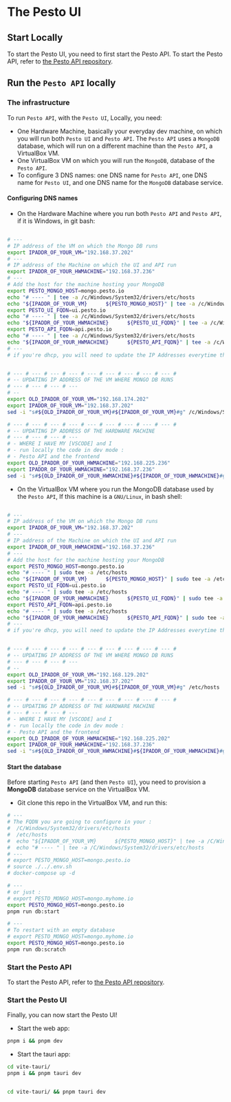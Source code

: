 # The Pesto UI

## Start Locally

To start the Pesto UI, you need to first start the Pesto API. To start the Pesto API, refer to [the Pesto API repository](https://github.com/3forges/pesto-api).

## Run the `Pesto API` locally

### The infrastructure

To run `Pesto API`, with the `Pesto UI`, Locally, you need:

* One Hardware Machine, basically your everyday dev machine, on which you will run both `Pesto UI` and `Pesto API`. The `Pesto API` uses a `MongoDB` database, which will run on a different machine than the `Pesto API`, a VirtualBox VM.
* One VirtualBox VM on which you will run the `MongoDB`, database of the `Pesto API`.
* To configure 3 DNS names: one DNS name for `Pesto API`, one DNS name for `Pesto UI`, and one DNS name for the `MongoDB` database service.

#### Configuring DNS names

* On the Hardware Machine where you run both  `Pesto API` and  `Pesto API`, if it is Windows, in git bash:

```bash

# --- 
# IP address of the VM on which the Mongo DB runs
export IPADDR_OF_YOUR_VM="192.168.37.202"
# --- 
# IP address of the Machine on which the UI and API run
export IPADDR_OF_YOUR_HWMACHINE="192.168.37.236"
# ---
# Add the host for the machine hosting your MongoDB
export PESTO_MONGO_HOST=mongo.pesto.io
echo "# ---- " | tee -a /c/Windows/System32/drivers/etc/hosts
echo "${IPADDR_OF_YOUR_VM}      ${PESTO_MONGO_HOST}" | tee -a /c/Windows/System32/drivers/etc/hosts
export PESTO_UI_FQDN=ui.pesto.io
echo "# ---- " | tee -a /c/Windows/System32/drivers/etc/hosts
echo "${IPADDR_OF_YOUR_HWMACHINE}      ${PESTO_UI_FQDN}" | tee -a /c/Windows/System32/drivers/etc/hosts
export PESTO_API_FQDN=api.pesto.io
echo "# ---- " | tee -a /c/Windows/System32/drivers/etc/hosts
echo "${IPADDR_OF_YOUR_HWMACHINE}      ${PESTO_API_FQDN}" | tee -a /c/Windows/System32/drivers/etc/hosts
# ---
# if you're dhcp, you will need to update the IP Addresses everytime the DHCP server updates the IP Addresses of the machines you run Pesto API and Pesto UI on:  


# --- # --- # --- # --- # --- # --- # --- # --- # --- #
# -- UPDATING IP ADDRESS OF THE VM WHERE MONGO DB RUNS
# --- # --- # --- # --- 
# -- 
export OLD_IPADDR_OF_YOUR_VM="192.168.174.202"
export IPADDR_OF_YOUR_VM="192.168.37.202"
sed -i "s#${OLD_IPADDR_OF_YOUR_VM}#${IPADDR_OF_YOUR_VM}#g" /c/Windows/System32/drivers/etc/hosts

# --- # --- # --- # --- # --- # --- # --- # --- # --- #
# -- UPDATING IP ADDRESS OF THE HARDWARE MACHINE 
# --- # --- # --- # --- 
# - WHERE I HAVE MY [VSCODE] and I 
# - run locally the code in dev mode : 
# - Pesto API and the frontend
export OLD_IPADDR_OF_YOUR_HWMACHINE="192.168.225.236"
export IPADDR_OF_YOUR_HWMACHINE="192.168.37.236"
sed -i "s#${OLD_IPADDR_OF_YOUR_HWMACHINE}#${IPADDR_OF_YOUR_HWMACHINE}#g" /c/Windows/System32/drivers/etc/hosts

```

* On the VirtualBox VM where you run the MongoDB database used by the `Pesto API`, If this machine is a `GNU/Linux`, in bash shell:

```bash

# --- 
# IP address of the VM on which the Mongo DB runs
export IPADDR_OF_YOUR_VM="192.168.37.202"
# --- 
# IP address of the Machine on which the UI and API run
export IPADDR_OF_YOUR_HWMACHINE="192.168.37.236"
# ---
# Add the host for the machine hosting your MongoDB
export PESTO_MONGO_HOST=mongo.pesto.io
echo "# ---- " | sudo tee -a /etc/hosts
echo "${IPADDR_OF_YOUR_VM}      ${PESTO_MONGO_HOST}" | sudo tee -a /etc/hosts
export PESTO_UI_FQDN=ui.pesto.io
echo "# ---- " | sudo tee -a /etc/hosts
echo "${IPADDR_OF_YOUR_HWMACHINE}      ${PESTO_UI_FQDN}" | sudo tee -a /etc/hosts
export PESTO_API_FQDN=api.pesto.io
echo "# ---- " | sudo tee -a /etc/hosts
echo "${IPADDR_OF_YOUR_HWMACHINE}      ${PESTO_API_FQDN}" | sudo tee -a /etc/hosts
# ---
# if you're dhcp, you will need to update the IP Addresses everytime the DHCP server updates the IP Addresses of the machines you run Pesto API and Pesto UI on:  


# --- # --- # --- # --- # --- # --- # --- # --- # --- #
# -- UPDATING IP ADDRESS OF THE VM WHERE MONGO DB RUNS
# --- # --- # --- # --- 
# -- 
export OLD_IPADDR_OF_YOUR_VM="192.168.129.202"
export IPADDR_OF_YOUR_VM="192.168.37.202"
sed -i "s#${OLD_IPADDR_OF_YOUR_VM}#${IPADDR_OF_YOUR_VM}#g" /etc/hosts

# --- # --- # --- # --- # --- # --- # --- # --- # --- #
# -- UPDATING IP ADDRESS OF THE HARDWARE MACHINE 
# --- # --- # --- # --- 
# - WHERE I HAVE MY [VSCODE] and I 
# - run locally the code in dev mode : 
# - Pesto API and the frontend
export OLD_IPADDR_OF_YOUR_HWMACHINE="192.168.225.202"
export IPADDR_OF_YOUR_HWMACHINE="192.168.37.236"
sed -i "s#${OLD_IPADDR_OF_YOUR_HWMACHINE}#${IPADDR_OF_YOUR_HWMACHINE}#g" /etc/hosts

```

#### Start the database

Before starting `Pesto API` (and then `Pesto UI`), you need to provision a **MongoDB** database service on the VirtualBox VM.

* Git clone this repo in the VirtualBox VM, and run this:

```bash
# ---
# The FQDN you are going to configure in your :
#  /C/Windows/System32/drivers/etc/hosts
#  /etc/hosts
#  echo "${IPADDR_OF_YOUR_VM}      ${PESTO_MONGO_HOST}" | tee -a /C/Windows/System32/drivers/etc/hosts
#  echo "# ---- " | tee -a /C/Windows/System32/drivers/etc/hosts
# ---
# export PESTO_MONGO_HOST=mongo.pesto.io
# source ./../.env.sh
# docker-compose up -d

# ---
# or just : 
# export PESTO_MONGO_HOST=mongo.myhome.io
export PESTO_MONGO_HOST=mongo.pesto.io
pnpm run db:start

# ---
# To restart with an empty database
# export PESTO_MONGO_HOST=mongo.myhome.io
export PESTO_MONGO_HOST=mongo.pesto.io
pnpm run db:scratch

```

### Start the Pesto API

To start the Pesto API, refer to [the Pesto API repository](https://github.com/3forges/pesto-api).

### Start the Pesto UI

Finally, you can now start the Pesto UI!

* Start the web app:

```bash
pnpm i && pnpm dev
```

* Start the tauri app:

```bash
cd vite-tauri/
pnpm i && pnpm tauri dev


cd vite-tauri/ && pnpm tauri dev
```
